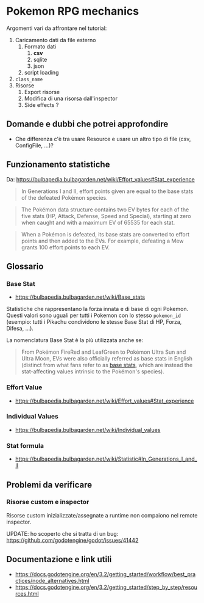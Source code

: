 # Pokemon RPG mechanics

Argomenti vari da affrontare nel tutorial:

1. Caricamento dati da file esterno
   1. Formato dati
      1. **csv**
      2. sqlite
      3. json
   2. script loading
2. `class_name`
3. Risorse
   1. Export risorse
   2. Modifica di una risorsa dall'inspector
   3. Side effects ?

## Domande e dubbi che potrei approfondire

- Che differenza c'è tra usare Resource e usare un altro tipo di file (csv,
  ConfigFile, ...)?

## Funzionamento statistiche

Da: https://bulbapedia.bulbagarden.net/wiki/Effort_values#Stat_experience

> In Generations I and II, effort points given are equal to the base stats of the
defeated Pokémon species.

> The Pokémon data structure contains two EV bytes for each of the five stats
> (HP, Attack, Defense, Speed and Special), starting at zero when caught and
> with a maximum EV of 65535 for each stat.

> When a Pokémon is defeated, its base stats are converted to effort points and
> then added to the EVs. For example, defeating a Mew grants 100 effort points
> to each EV.

## Glossario

### Base Stat

- https://bulbapedia.bulbagarden.net/wiki/Base_stats

Statistiche che rappresentano la forza innata e di base di ogni Pokemon.
Questi valori sono uguali per tutti i Pokemon con lo stesso `pokemon_id`
(esempio: tutti i Pikachu condividono le stesse Base Stat di HP, Forza,
Difesa, ...).

La nomenclatura Base Stat è la più utilizzata anche se:

> From Pokémon FireRed and LeafGreen to Pokémon Ultra Sun and Ultra Moon, EVs
> were also officially referred as base stats in English (distinct from what
> fans refer to as [base
> stats](https://bulbapedia.bulbagarden.net/wiki/Base_stats), which are instead
> the stat-affecting values intrinsic to the Pokémon's species).

### Effort Value

- https://bulbapedia.bulbagarden.net/wiki/Effort_values#Stat_experience


### Individual Values

- https://bulbapedia.bulbagarden.net/wiki/Individual_values

### Stat formula

- https://bulbapedia.bulbagarden.net/wiki/Statistic#In_Generations_I_and_II


## Problemi da verificare

### Risorse custom e inspector

Risorse custom inizializzate/assegnate a runtime non compaiono nel remote
inspector.

UPDATE: ho scoperto che si tratta di un bug: https://github.com/godotengine/godot/issues/41442

## Documentazione e link utili

- https://docs.godotengine.org/en/3.2/getting_started/workflow/best_practices/node_alternatives.html
- https://docs.godotengine.org/en/3.2/getting_started/step_by_step/resources.html
